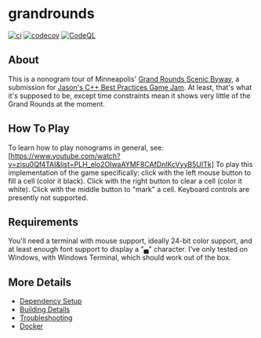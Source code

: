 ﻿# grandrounds

[![ci](https://github.com/dholmes215/grandrounds/actions/workflows/ci.yml/badge.svg)](https://github.com/dholmes215/grandrounds/actions/workflows/ci.yml)
[![codecov](https://codecov.io/gh/dholmes215/grandrounds/branch/main/graph/badge.svg)](https://codecov.io/gh/dholmes215/grandrounds)
[![CodeQL](https://github.com/dholmes215/grandrounds/actions/workflows/codeql-analysis.yml/badge.svg)](https://github.com/dholmes215/grandrounds/actions/workflows/codeql-analysis.yml)

## About
This is a nonogram tour of Minneapolis' [Grand Rounds Scenic Byway](https://en.wikipedia.org/wiki/Grand_Rounds_National_Scenic_Byway), a submission for [Jason's C++ Best Practices Game Jam](https://github.com/cpp-best-practices/game_jam/blob/main/README.md).  At least, that's what it's supposed to be, except time constraints mean it shows very little of the Grand Rounds at the moment.

## How To Play
To learn how to play nonograms in general, see: [https://www.youtube.com/watch?v=zisu0Qf4TAI&list=PLH_elo2OIwaAYMF8CAfDnlKcVyyB5UITk]
To play this implementation of the game specifically: click with the left mouse button to fill a cell (color it black).  Click with the right button to clear a cell (color it white).  Click with the middle button to "mark" a cell.  Keyboard controls are presently not supported.

## Requirements
You'll need a terminal with mouse support, ideally 24-bit color support, and at least enough font support to display a "▄" character.  I've only tested on Windows, with Windows Terminal, which should work out of the box.

## More Details

 * [Dependency Setup](README_dependencies.md)
 * [Building Details](README_building.md)
 * [Troubleshooting](README_troubleshooting.md)
 * [Docker](README_docker.md)
